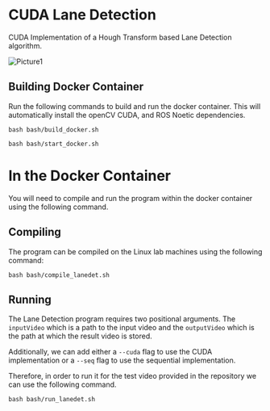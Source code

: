 # CUDA Lane Detection
CUDA Implementation of a Hough Transform based Lane Detection algorithm.

<img src="https://i.ibb.co/5RM4n5F/Picture1.png" alt="Picture1" border="0">

## Building Docker Container
Run the following commands to build and run the docker container. This will automatically install the openCV CUDA, and ROS Noetic dependencies.

```Builds the docker container
bash bash/build_docker.sh
```

```Starts the docker container
bash bash/start_docker.sh
```

# In the Docker Container

You will need to compile and run the program within the docker container using the following command.

## Compiling
The program can be compiled on the Linux lab machines using the following command:

```
bash bash/compile_lanedet.sh
```

## Running

The Lane Detection program requires two positional arguments. The `inputVideo` which is a path to the input video and the `outputVideo` which is the path at which the result video is stored.

Additionally, we can add either a `--cuda` flag to use the CUDA implementation or a `--seq` flag to use the sequential implementation. 

Therefore, in order to run it for the test video provided in the repository we can use the following command.

```
bash bash/run_lanedet.sh
```
